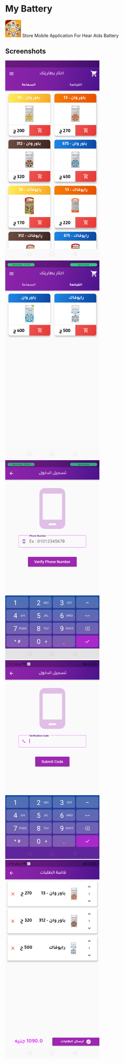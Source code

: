 # My Battery
<img src="/icons/battery.png" alt="drawing" width="50"/>
Store Mobile Application For Hear Aids Battery 

## Screenshots

<img src="/lib/screenshots/flutter_01.png" alt="drawing" width="300"/>
<img src="/lib/screenshots/flutter_03.png" alt="drawing" width="300"/>
<img src="/lib/screenshots/flutter_04.png" alt="drawing" width="300"/>
<img src="/lib/screenshots/flutter_05.png" alt="drawing" width="300"/>
<img src="/lib/screenshots/flutter_06.png" alt="drawing" width="300"/>
